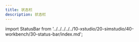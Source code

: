 ```yaml
---
title: 状态栏
description: 状态栏
---
```


import StatusBar from '../../../../../10-xstudio/20-simstudio/40-workbench/30-status-bar/index.md';

<StatusBar />